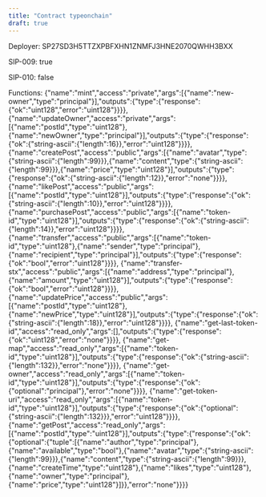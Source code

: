 ```yaml
---
title: "Contract typeonchain"
draft: true
---
```

Deployer: SP27SD3H5TTZXPBFXHN1ZNMFJ3HNE2070QWHH3BXX

SIP-009: true

SIP-010: false

Functions:
{"name":"mint","access":"private","args":[{"name":"new-owner","type":"principal"}],"outputs":{"type":{"response":{"ok":"uint128","error":"uint128"}}}}, {"name":"updateOwner","access":"private","args":[{"name":"postId","type":"uint128"},{"name":"newOwner","type":"principal"}],"outputs":{"type":{"response":{"ok":{"string-ascii":{"length":16}},"error":"uint128"}}}}, {"name":"createPost","access":"public","args":[{"name":"avatar","type":{"string-ascii":{"length":99}}},{"name":"content","type":{"string-ascii":{"length":99}}},{"name":"price","type":"uint128"}],"outputs":{"type":{"response":{"ok":{"string-ascii":{"length":12}},"error":"none"}}}}, {"name":"likePost","access":"public","args":[{"name":"postId","type":"uint128"}],"outputs":{"type":{"response":{"ok":{"string-ascii":{"length":10}},"error":"uint128"}}}}, {"name":"purchasePost","access":"public","args":[{"name":"token-id","type":"uint128"}],"outputs":{"type":{"response":{"ok":{"string-ascii":{"length":14}},"error":"uint128"}}}}, {"name":"transfer","access":"public","args":[{"name":"token-id","type":"uint128"},{"name":"sender","type":"principal"},{"name":"recipient","type":"principal"}],"outputs":{"type":{"response":{"ok":"bool","error":"uint128"}}}}, {"name":"transfer-stx","access":"public","args":[{"name":"address","type":"principal"},{"name":"amount","type":"uint128"}],"outputs":{"type":{"response":{"ok":"bool","error":"uint128"}}}}, {"name":"updatePrice","access":"public","args":[{"name":"postId","type":"uint128"},{"name":"newPrice","type":"uint128"}],"outputs":{"type":{"response":{"ok":{"string-ascii":{"length":18}},"error":"uint128"}}}}, {"name":"get-last-token-id","access":"read_only","args":[],"outputs":{"type":{"response":{"ok":"uint128","error":"none"}}}}, {"name":"get-map","access":"read_only","args":[{"name":"token-id","type":"uint128"}],"outputs":{"type":{"response":{"ok":{"string-ascii":{"length":132}},"error":"none"}}}}, {"name":"get-owner","access":"read_only","args":[{"name":"token-id","type":"uint128"}],"outputs":{"type":{"response":{"ok":{"optional":"principal"},"error":"none"}}}}, {"name":"get-token-uri","access":"read_only","args":[{"name":"token-id","type":"uint128"}],"outputs":{"type":{"response":{"ok":{"optional":{"string-ascii":{"length":132}}},"error":"uint128"}}}}, {"name":"getPost","access":"read_only","args":[{"name":"postId","type":"uint128"}],"outputs":{"type":{"response":{"ok":{"optional":{"tuple":[{"name":"author","type":"principal"},{"name":"available","type":"bool"},{"name":"avatar","type":{"string-ascii":{"length":99}}},{"name":"content","type":{"string-ascii":{"length":99}}},{"name":"createTime","type":"uint128"},{"name":"likes","type":"uint128"},{"name":"owner","type":"principal"},{"name":"price","type":"uint128"}]}},"error":"none"}}}}
